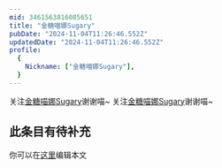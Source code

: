 ```yaml
---
mid: 3461563816085651
title: "金糖喵娜Sugary"
pubDate: "2024-11-04T11:26:46.552Z"
updatedDate: "2024-11-04T11:26:46.552Z"
profile:
  {
    Nickname: ["金糖喵娜Sugary"],
  }
---
```


关注[金糖喵娜Sugary](https://space.bilibili.com/3461563816085651)谢谢喵~ 关注[金糖喵娜Sugary](https://space.bilibili.com/3461563816085651)谢谢喵~

## 此条目有待补充
你可以在[这里](https://github.com/Yuhanawa/VTuber.ICU-Content/edit/master/v/金糖喵娜Sugary/index.md)编辑本文
